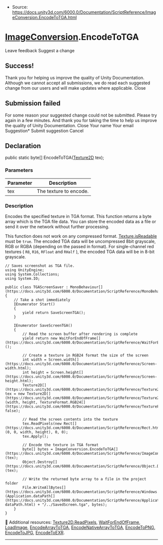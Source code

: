 * Source: https://docs.unity3d.com/6000.0/Documentation/ScriptReference/ImageConversion.EncodeToTGA.html

#  [ImageConversion](https://docs.unity3d.com/6000.0/Documentation/ScriptReference/ImageConversion.html).EncodeToTGA
Leave feedback
Suggest a change
## Success!
Thank you for helping us improve the quality of Unity Documentation. Although we cannot accept all submissions, we do read each suggested change from our users and will make updates where applicable.
Close
## Submission failed
For some reason your suggested change could not be submitted. Please <a>try again</a> in a few minutes. And thank you for taking the time to help us improve the quality of Unity Documentation.
Close
Your name Your email Suggestion* Submit suggestion
Cancel
## Declaration
public static byte[] EncodeToTGA([Texture2D](https://docs.unity3d.com/6000.0/Documentation/ScriptReference/Texture2D.html) tex); 
### Parameters
Parameter | Description  
---|---  
tex | The texture to encode.  
### Description
Encodes the specified texture in TGA format.
This function returns a byte array which is the TGA file data. You can store the encoded data as a file or send it over the network without further processing.  
  
This function does not work on any compressed format. [Texture.isReadable](https://docs.unity3d.com/6000.0/Documentation/ScriptReference/Texture-isReadable.html) must be `true`. The encoded TGA data will be uncompressed 8bit grayscale, RGB or RGBA (depending on the passed in format). For single-channel red textures ( `R8`, `R16`, `RFloat` and `RHalf` ), the encoded TGA data will be in 8-bit grayscale.
```
// Saves screenshot as TGA file.
using UnityEngine;
using System.Collections;
using System.IO;  
  
public class TGAScreenSaver : MonoBehaviour[](https://docs.unity3d.com/6000.0/Documentation/ScriptReference/MonoBehaviour.html)
{
    // Take a shot immediately
    IEnumerator Start()
    {
        yield return SaveScreenTGA();
    }  
  
    IEnumerator SaveScreenTGA()
    {
        // Read the screen buffer after rendering is complete
        yield return new WaitForEndOfFrame[](https://docs.unity3d.com/6000.0/Documentation/ScriptReference/WaitForEndOfFrame.html)();  
  
        // Create a texture in RGB24 format the size of the screen
        int width = Screen.width[](https://docs.unity3d.com/6000.0/Documentation/ScriptReference/Screen-width.html);
        int height = Screen.height[](https://docs.unity3d.com/6000.0/Documentation/ScriptReference/Screen-height.html);
        Texture2D[](https://docs.unity3d.com/6000.0/Documentation/ScriptReference/Texture2D.html) tex = new Texture2D[](https://docs.unity3d.com/6000.0/Documentation/ScriptReference/Texture2D.html)(width, height, TextureFormat.RGB24[](https://docs.unity3d.com/6000.0/Documentation/ScriptReference/TextureFormat.RGB24.html), false);  
  
        // Read the screen contents into the texture
        tex.ReadPixels(new Rect[](https://docs.unity3d.com/6000.0/Documentation/ScriptReference/Rect.html)(0, 0, width, height), 0, 0);
        tex.Apply();  
  
        // Encode the texture in TGA format
        byte[] bytes = ImageConversion.EncodeToTGA[](https://docs.unity3d.com/6000.0/Documentation/ScriptReference/ImageConversion.EncodeToTGA.html)(tex);
        Object.Destroy[](https://docs.unity3d.com/6000.0/Documentation/ScriptReference/Object.Destroy.html)(tex);  
  
        // Write the returned byte array to a file in the project folder
        File.WriteAllBytes[](https://docs.unity3d.com/6000.0/Documentation/ScriptReference/Windows.File.WriteAllBytes.html)(Application.dataPath[](https://docs.unity3d.com/6000.0/Documentation/ScriptReference/Application-dataPath.html) + "/../SavedScreen.tga", bytes);
    }
}

```

Additional resources: [Texture2D.ReadPixels](https://docs.unity3d.com/6000.0/Documentation/ScriptReference/Texture2D.ReadPixels.html), [WaitForEndOfFrame](https://docs.unity3d.com/6000.0/Documentation/ScriptReference/WaitForEndOfFrame.html), [LoadImage](https://docs.unity3d.com/6000.0/Documentation/ScriptReference/ImageConversion.LoadImage.html), [EncodeArrayToTGA](https://docs.unity3d.com/6000.0/Documentation/ScriptReference/ImageConversion.EncodeArrayToTGA.html), [EncodeNativeArrayToTGA](https://docs.unity3d.com/6000.0/Documentation/ScriptReference/ImageConversion.EncodeNativeArrayToTGA.html), [EncodeToPNG](https://docs.unity3d.com/6000.0/Documentation/ScriptReference/ImageConversion.EncodeToPNG.html), [EncodeToJPG](https://docs.unity3d.com/6000.0/Documentation/ScriptReference/ImageConversion.EncodeToJPG.html), [EncodeToEXR](https://docs.unity3d.com/6000.0/Documentation/ScriptReference/ImageConversion.EncodeToEXR.html).
* * *
